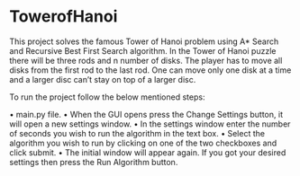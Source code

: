 # TowerofHanoi

This project solves the famous Tower of Hanoi problem using A* Search and Recursive Best First Search algorithm. In the Tower of Hanoi puzzle there will be three rods and n number of disks.  The player has to move all disks from the first rod to the last rod. One can move only one disk at a time and a larger disc can’t stay on top of a larger disc.

To run the project follow the below mentioned steps:

•	main.py file.
•	When the GUI opens press the Change Settings button, it will open a new settings window.
•	In the settings window enter the number of seconds you wish to run the algorithm in the text box.
•	Select the algorithm you wish to run by clicking on one of the two checkboxes and click submit.
•	The initial window will appear again. If you got your desired settings then press the Run Algorithm button.

